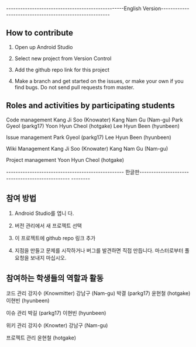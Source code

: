 --------------------------------------------------English Version--------------------------------------------------------


## How to contribute

1. Open up Android Studio

2. Select new project from Version Control

3. Add the github repo link for this project

4. Make a branch and get started on the issues, or make your own if you find bugs. Do not send pull requests from master.

## Roles and activities by participating students

Code management 
Kang Ji Soo (Knowater) Kang Nam Gu (Nam-gu) Park Gyeol (parkg17) Yoon Hyun Cheol (hotgake) Lee Hyun Been (hyunbeen)

Issue management 
Park Gyeol (parkg17) Lee Hyun Been (hyunbeen)

Wiki Management 
Kang Ji Soo (Knowater) Kang Nam Gu (Nam-gu)

Project management 
Yoon Hyun Cheol (hotgake)


-------------------------------------------------- 한글판------------------------------------------------ --------


## 참여 방법

1. Android Studio를 엽니 다.

2. 버전 관리에서 새 프로젝트 선택

3. 이 프로젝트에 github repo 링크 추가

4. 지점을 만들고 문제를 시작하거나 버그를 발견하면 직접 만듭니다. 마스터로부터 풀 요청을 보내지 마십시오.

## 참여하는 학생들의 역할과 활동

코드 관리
강지수 (Knowmitter) 강남구 (Nam-gu) 박결 (parkg17) 윤현철 (hotgake) 이현빈 (hyunbeen)

이슈 관리
박길 (parkg17) 이현빈 (hyunbeen)

위키 관리
강지수 (Knowter) 강남구 (Nam-gu)

프로젝트 관리
윤현철 (hotgake)
